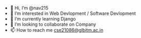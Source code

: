 - 👋 Hi, I’m @nav215
- 👀 I’m interested in Web Devlopment / Software Devlopment
- 🌱 I’m currently learning Django
- 💞️ I’m looking to collaborate on Company
- 📫 How to reach me cse21086@glbitm.ac.in

<!---
nav215/nav215 is a ✨ special ✨ repository because its `README.md` (this file) appears on your GitHub profile.
You can click the Preview link to take a look at your changes.
--->
